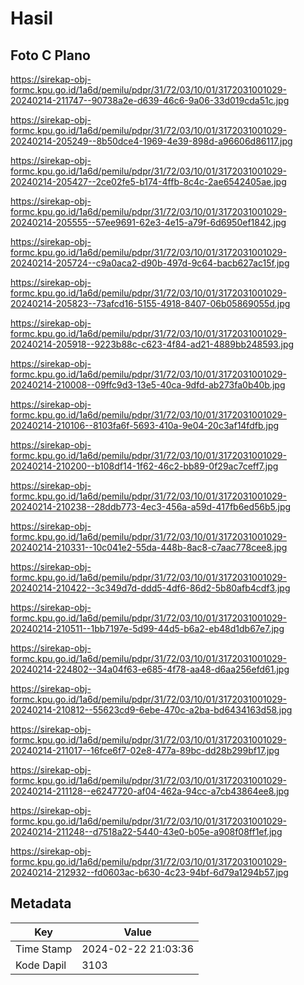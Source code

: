 # Hasil

## Foto C Plano

https://sirekap-obj-formc.kpu.go.id/1a6d/pemilu/pdpr/31/72/03/10/01/3172031001029-20240214-211747--90738a2e-d639-46c6-9a06-33d019cda51c.jpg

https://sirekap-obj-formc.kpu.go.id/1a6d/pemilu/pdpr/31/72/03/10/01/3172031001029-20240214-205249--8b50dce4-1969-4e39-898d-a96606d86117.jpg

https://sirekap-obj-formc.kpu.go.id/1a6d/pemilu/pdpr/31/72/03/10/01/3172031001029-20240214-205427--2ce02fe5-b174-4ffb-8c4c-2ae6542405ae.jpg

https://sirekap-obj-formc.kpu.go.id/1a6d/pemilu/pdpr/31/72/03/10/01/3172031001029-20240214-205555--57ee9691-62e3-4e15-a79f-6d6950ef1842.jpg

https://sirekap-obj-formc.kpu.go.id/1a6d/pemilu/pdpr/31/72/03/10/01/3172031001029-20240214-205724--c9a0aca2-d90b-497d-9c64-bacb627ac15f.jpg

https://sirekap-obj-formc.kpu.go.id/1a6d/pemilu/pdpr/31/72/03/10/01/3172031001029-20240214-205823--73afcd16-5155-4918-8407-06b05869055d.jpg

https://sirekap-obj-formc.kpu.go.id/1a6d/pemilu/pdpr/31/72/03/10/01/3172031001029-20240214-205918--9223b88c-c623-4f84-ad21-4889bb248593.jpg

https://sirekap-obj-formc.kpu.go.id/1a6d/pemilu/pdpr/31/72/03/10/01/3172031001029-20240214-210008--09ffc9d3-13e5-40ca-9dfd-ab273fa0b40b.jpg

https://sirekap-obj-formc.kpu.go.id/1a6d/pemilu/pdpr/31/72/03/10/01/3172031001029-20240214-210106--8103fa6f-5693-410a-9e04-20c3af14fdfb.jpg

https://sirekap-obj-formc.kpu.go.id/1a6d/pemilu/pdpr/31/72/03/10/01/3172031001029-20240214-210200--b108df14-1f62-46c2-bb89-0f29ac7ceff7.jpg

https://sirekap-obj-formc.kpu.go.id/1a6d/pemilu/pdpr/31/72/03/10/01/3172031001029-20240214-210238--28ddb773-4ec3-456a-a59d-417fb6ed56b5.jpg

https://sirekap-obj-formc.kpu.go.id/1a6d/pemilu/pdpr/31/72/03/10/01/3172031001029-20240214-210331--10c041e2-55da-448b-8ac8-c7aac778cee8.jpg

https://sirekap-obj-formc.kpu.go.id/1a6d/pemilu/pdpr/31/72/03/10/01/3172031001029-20240214-210422--3c349d7d-ddd5-4df6-86d2-5b80afb4cdf3.jpg

https://sirekap-obj-formc.kpu.go.id/1a6d/pemilu/pdpr/31/72/03/10/01/3172031001029-20240214-210511--1bb7197e-5d99-44d5-b6a2-eb48d1db67e7.jpg

https://sirekap-obj-formc.kpu.go.id/1a6d/pemilu/pdpr/31/72/03/10/01/3172031001029-20240214-224802--34a04f63-e685-4f78-aa48-d6aa256efd61.jpg

https://sirekap-obj-formc.kpu.go.id/1a6d/pemilu/pdpr/31/72/03/10/01/3172031001029-20240214-210812--55623cd9-6ebe-470c-a2ba-bd6434163d58.jpg

https://sirekap-obj-formc.kpu.go.id/1a6d/pemilu/pdpr/31/72/03/10/01/3172031001029-20240214-211017--16fce6f7-02e8-477a-89bc-dd28b299bf17.jpg

https://sirekap-obj-formc.kpu.go.id/1a6d/pemilu/pdpr/31/72/03/10/01/3172031001029-20240214-211128--e6247720-af04-462a-94cc-a7cb43864ee8.jpg

https://sirekap-obj-formc.kpu.go.id/1a6d/pemilu/pdpr/31/72/03/10/01/3172031001029-20240214-211248--d7518a22-5440-43e0-b05e-a908f08ff1ef.jpg

https://sirekap-obj-formc.kpu.go.id/1a6d/pemilu/pdpr/31/72/03/10/01/3172031001029-20240214-212932--fd0603ac-b630-4c23-94bf-6d79a1294b57.jpg


## Metadata

| Key        | Value               |
| ---------- | ------------------- |
| Time Stamp | 2024-02-22 21:03:36 |
| Kode Dapil | 3103                |



